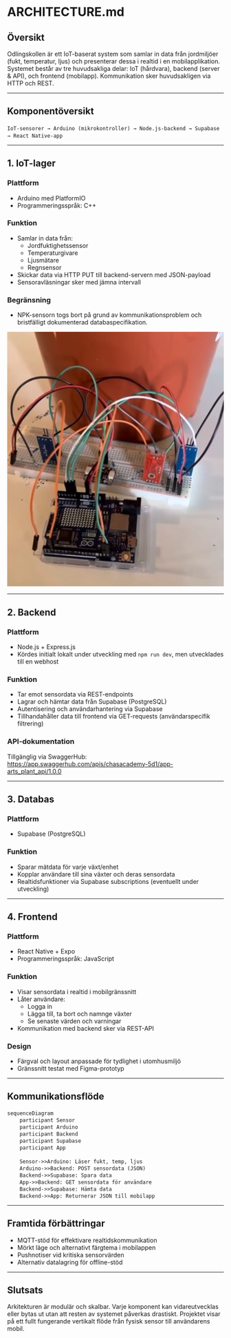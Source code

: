 # ARCHITECTURE.md

## Översikt

Odlingskollen är ett IoT-baserat system som samlar in data från jordmiljöer (fukt, temperatur, ljus) och presenterar dessa i realtid i en mobilapplikation. Systemet består av tre huvudsakliga delar: IoT (hårdvara), backend (server & API), och frontend (mobilapp). Kommunikation sker huvudsakligen via HTTP och REST.

---

## Komponentöversikt

`IoT-sensorer → Arduino (mikrokontroller) → Node.js-backend → Supabase → React Native-app`

---

## 1. IoT-lager

### Plattform
- Arduino med PlatformIO  
- Programmeringsspråk: C++

### Funktion
- Samlar in data från:
  - Jordfuktighetssensor  
  - Temperaturgivare  
  - Ljusmätare  
  - Regnsensor  
- Skickar data via HTTP PUT till backend-servern med JSON-payload  
- Sensoravläsningar sker med jämna intervall

### Begränsning
- NPK-sensorn togs bort på grund av kommunikationsproblem och bristfälligt dokumenterad databaspecifikation.

![Bild på hårdvara](Device.PNG)

---

## 2. Backend

### Plattform
- Node.js + Express.js  
- Kördes initialt lokalt under utveckling med `npm run dev`, men utvecklades till en webhost

### Funktion
- Tar emot sensordata via REST-endpoints  
- Lagrar och hämtar data från Supabase (PostgreSQL)  
- Autentisering och användarhantering via Supabase  
- Tillhandahåller data till frontend via GET-requests (användarspecifik filtrering)

### API-dokumentation
Tillgänglig via SwaggerHub:  
https://app.swaggerhub.com/apis/chasacademy-5d1/app-arts_plant_api/1.0.0

---

## 3. Databas

### Plattform
- Supabase (PostgreSQL)

### Funktion
- Sparar mätdata för varje växt/enhet  
- Kopplar användare till sina växter och deras sensordata  
- Realtidsfunktioner via Supabase subscriptions (eventuellt under utveckling)

---

## 4. Frontend

### Plattform
- React Native + Expo  
- Programmeringsspråk: JavaScript

### Funktion
- Visar sensordata i realtid i mobilgränssnitt  
- Låter användare:
  - Logga in  
  - Lägga till, ta bort och namnge växter  
  - Se senaste värden och varningar  
- Kommunikation med backend sker via REST-API

### Design
- Färgval och layout anpassade för tydlighet i utomhusmiljö  
- Gränssnitt testat med Figma-prototyp

---

## Kommunikationsflöde

```mermaid
sequenceDiagram
    participant Sensor
    participant Arduino
    participant Backend
    participant Supabase
    participant App

    Sensor->>Arduino: Läser fukt, temp, ljus
    Arduino->>Backend: POST sensordata (JSON)
    Backend->>Supabase: Spara data
    App->>Backend: GET sensordata för användare
    Backend->>Supabase: Hämta data
    Backend->>App: Returnerar JSON till mobilapp
```

---

## Framtida förbättringar

- MQTT-stöd för effektivare realtidskommunikation  
- Mörkt läge och alternativt färgtema i mobilappen  
- Pushnotiser vid kritiska sensorvärden  
- Alternativ datalagring för offline-stöd

---

## Slutsats

Arkitekturen är modulär och skalbar. Varje komponent kan vidareutvecklas eller bytas ut utan att resten av systemet påverkas drastiskt. Projektet visar på ett fullt fungerande vertikalt flöde från fysisk sensor till användarens mobil.
